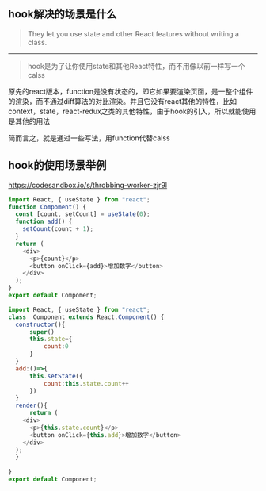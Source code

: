 ## hook解决的场景是什么
>They let you use state and other React features without writing a class.
---
>hook是为了让你使用state和其他React特性，而不用像以前一样写一个calss

原先的react版本，function是没有状态的，即它如果要渲染页面，是一整个组件的渲染，而不通过diff算法的对比渲染。并且它没有react其他的特性，比如context，state，react-redux之类的其他特性，由于hook的引入，所以就能使用是其他的用法

简而言之，就是通过一些写法，用function代替calss

## hook的使用场景举例
https://codesandbox.io/s/throbbing-worker-zjr9l
```javascript
import React, { useState } from "react";
function Compoment() {
  const [count, setCount] = useState(0);
  function add() {
    setCount(count + 1);
  }
  return (
    <div>
      <p>{count}</p>
      <button onClick={add}>增加数字</button>
    </div>
  );
}
export default Compoment;
```
```javascript
import React, { useState } from "react";
class  Component extends React.Component() {
  constructor(){
      super()
      this.state={
          count:0
      }
  }
  add:()=>{
      this.setState({
          count:this.state.count++
      })
  }
  render(){
      return (
    <div>
      <p>{this.state.count}</p>
      <button onClick={this.add}>增加数字</button>
    </div>
  );
  }
  
}
export default Component;
```